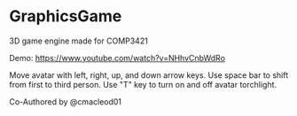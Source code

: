 # GraphicsGame
3D game engine made for COMP3421

Demo: https://www.youtube.com/watch?v=NHhvCnbWdRo

 Move avatar with left, right, up, and down arrow keys.
 Use space bar to shift from first to third person.
 Use "T" key to turn on and off avatar torchlight.

Co-Authored by @cmacleod01
